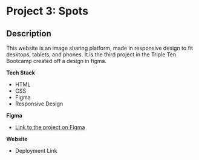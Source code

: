 # Project 3: Spots

## Description

This website is an image sharing platform, made in responsive design to fit desktops, tablets, and phones. It is the third project in the Triple Ten Bootcamp created off a design in figma.

**Tech Stack**

- HTML
- CSS
- Figma
- Responsive Design

**Figma**

- [Link to the project on Figma](https://www.figma.com/file/BBNm2bC3lj8QQMHlnqRsga/Sprint-3-Project-%E2%80%94-Spots?type=design&node-id=2%3A60&mode=design&t=afgNFybdorZO6cQo-1)

**Website**

- Deployment Link
